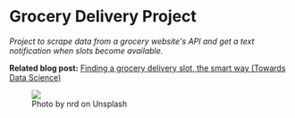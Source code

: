 # Grocery Delivery Project
*Project to scrape data from a grocery website's API and get a text notification when slots become available.*

**Related blog post:** [Finding a grocery delivery slot, the smart way (Towards Data Science)](https://towardsdatascience.com/finding-a-grocery-delivery-slot-the-smart-way-f4f0800c4afe)

<figure>
  <img src=https://miro.medium.com/max/4320/0*99QPnFVWARy4opyN>
  <figcaption>Photo by nrd on Unsplash</figcaption>
</figure>

